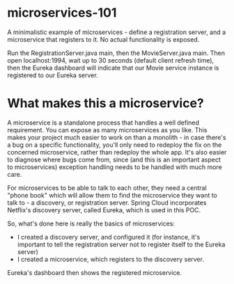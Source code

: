 # microservices-101
A minimalistic example of microservices - define a registration server, and a microservice that registers to it. No actual functionality is exposed.

Run the RegistrationServer.java main, then the MovieServer.java main. Then open localhost:1994, wait up to 30 seconds (default client refresh time), then the Eureka dashboard will indicate that our Movie service instance is registered to our Eureka server.

# What makes this a microservice?
A microservice is a standalone process that handles a well defined requirement. You can expose as many microservices as you like. This makes your project much easier to work on than a monolith - in case there's a bug on a specific functionality, you'll only need to redeploy the fix on the concerned microservice, rather than redeploy the whole app. It's also easier to diagnose where bugs come from, since (and this is an important aspect to microservices) exception handling needs to be handled with much more care.

For microservices to be able to talk to each other, they need a central "phone book" which will allow them to find the microservice they want to talk to - a discovery, or registration server. Spring Cloud incorporates Netflix's discovery server, called Eureka, which is used in this POC.

So, what's done here is really the basics of microservices:
 - I created a discovery server, and configured it (for instance, it's important to tell the registration server not to register itself to the Eureka server)
 - I created a microservice, which registers to the discovery server.
 
 Eureka's dashboard then shows the registered microservice.
